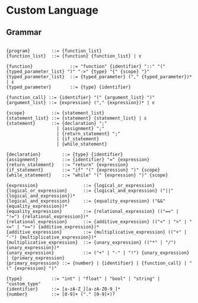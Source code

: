 # Custom Language 

## Grammar

<pre><code>
{program}        ::= {function_list}
{function_list}  ::= {function} {function_list} | ε

{function}              ::= "function" {identifier} "::" "(" {typed_parameter_list} ")" "->" {type} "{" {scope} "}"
{typed_parameter_list}  ::= {typed_parameter} ("," {typed_parameter})* | ε
{typed_parameter}       ::= {type} {identifier}

{function_call} ::= {identifier} "(" {argument_list} ")"
{argument_list} ::= {expression} ("," {expression})* | ε

{scope}          ::= {statement_list}
{statement_list} ::= {statement} {statement_list} | ε
{statement}      ::= {declaration} ";"
                   | {assignment} ";"
                   | {return_statement} ";"
                   | {if_statement}
                   | {while_statement}

{declaration}        ::= {type} {identifier}
{assignment}         ::= {identifier} "=" {expression}
{return_statement}   ::= "return" {expression}
{if_statement}       ::= "if" "(" {expression} ")" {scope}
{while_statement}    ::= "while" "(" {expression} ")" {scope}

{expression}                 ::= {logical_or_expression}
{logical_or_expression}      ::= {logical_and_expression} ("||" {logical_and_expression})*
{logical_and_expression}     ::= {equality_expression} ("&&" {equality_expression})*
{equality_expression}        ::= {relational_expression} (("==" | "!=") {relational_expression})*
{relational_expression}      ::= {additive_expression} (("<" | ">" | "<=" | ">=") {additive_expression})*
{additive_expression}        ::= {multiplicative_expression} (("+" | "-") {multiplicative_expression})*
{multiplicative_expression}  ::= {unary_expression} (("*" | "/") {unary_expression})*
{unary_expression}           ::= ("+" | "-" | "!") {unary_expression} | {primary_expression}
{primary_expression} ::= {number} | {identifier} | {function_call} | "(" {expression} ")"

{type}           ::= "int" | "float" | "bool" | "string" | "custom_type"
{identifier}     ::= [a-zA-Z_][a-zA-Z0-9_]*
{number}         ::= [0-9]+ ("." [0-9]+)?

</code></pre>



